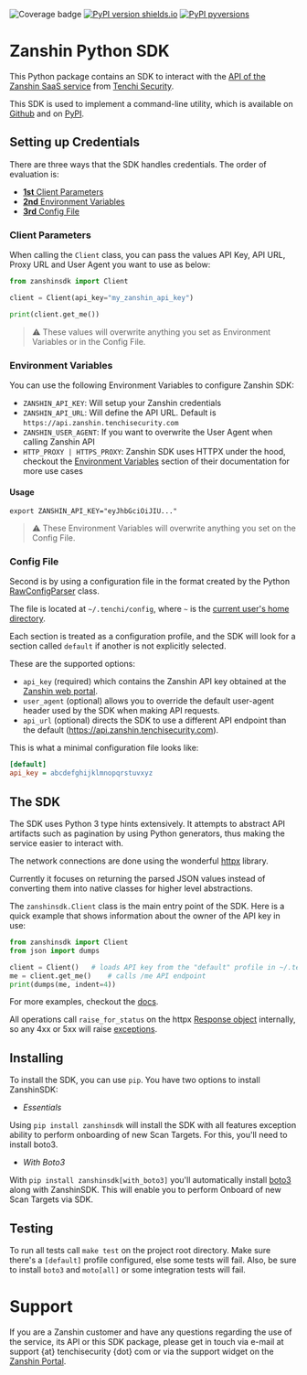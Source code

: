 ![ Coverage badge ](https://img.shields.io/endpoint?url=https://raw.githubusercontent.com/wiki/tenchi-security/zanshin-sdk-python/python-coverage-comment-action-badge.json)
[![PyPI version shields.io](https://img.shields.io/pypi/v/zanshinsdk.svg)](https://pypi.python.org/pypi/zanshinsdk/) [![PyPI pyversions](https://img.shields.io/pypi/pyversions/zanshinsdk.svg)](https://pypi.python.org/pypi/zanshinsdk/)

# Zanshin Python SDK

This Python package contains an SDK to interact with the [API of the Zanshin SaaS service](https://api.zanshin.tenchisecurity.com) from [Tenchi Security](https://www.tenchisecurity.com).

This SDK is used to implement a command-line utility, which is available on [Github](https://github.com/tenchi-security/zanshin-cli) and on [PyPI](https://pypi.python.org/pypi/zanshincli/).

## Setting up Credentials

There are three ways that the SDK handles credentials. The order of evaluation is:
- [**1st** Client Parameters](#client-parameters)
- [**2nd** Environment Variables](#environment-variables)
- [**3rd** Config File](#config-file)

### Client Parameters

When calling the `Client` class, you can pass the values API Key, API URL, Proxy URL and User Agent you want to use as below:

```python
from zanshinsdk import Client

client = Client(api_key="my_zanshin_api_key")

print(client.get_me())
```

> :warning: These values will overwrite anything you set as Environment Variables or in the Config File.

### Environment Variables

You can use the following Environment Variables to configure Zanshin SDK:
- `ZANSHIN_API_KEY`: Will setup your Zanshin credentials
- `ZANSHIN_API_URL`: Will define the API URL. Default is `https://api.zanshin.tenchisecurity.com`
- `ZANSHIN_USER_AGENT`: If you want to overwrite the User Agent when calling Zanshin API
- `HTTP_PROXY | HTTPS_PROXY`: Zanshin SDK uses HTTPX under the hood, checkout the [Environment Variables](https://www.python-httpx.org/environment_variables/#proxies) section of their documentation for more use cases

#### Usage

```shell
export ZANSHIN_API_KEY="eyJhbGciOiJIU..."
```

> :warning: These Environment Variables will overwrite anything you set on the Config File.

### Config File
Second is by using a configuration file in the format created by the Python [RawConfigParser](https://docs.python.org/3/library/configparser.html#configparser.RawConfigParser) class.

The file is located at `~/.tenchi/config`, where `~` is the [current user's home directory](https://docs.python.org/3/library/pathlib.html#pathlib.Path.home).

Each section is treated as a configuration profile, and the SDK will look for a section called `default` if another is not explicitly selected.

These are the supported options:

* `api_key` (required) which contains the Zanshin API key obtained at the [Zanshin web portal](https://zanshin.tenchisecurity.com/my-profile).
* `user_agent` (optional) allows you to override the default user-agent header used by the SDK when making API requests.
* `api_url` (optional) directs the SDK to use a different API endpoint than the default (https://api.zanshin.tenchisecurity.com).

This is what a minimal configuration file looks like:
```ini
[default]
api_key = abcdefghijklmnopqrstuvxyz
```

## The SDK

The SDK uses Python 3 type hints extensively. It attempts to abstract API artifacts such as pagination by using Python generators, thus making the service easier to interact with.

The network connections are done using the wonderful [httpx](https://www.python-httpx.org/) library.

Currently it focuses on returning the parsed JSON values instead of converting them into native classes for higher level abstractions.

The `zanshinsdk.Client` class is the main entry point of the SDK. Here is a quick example that shows information about the owner of the API key in use:

```python
from zanshinsdk import Client
from json import dumps

client = Client()   # loads API key from the "default" profile in ~/.tenchi/config
me = client.get_me()    # calls /me API endpoint
print(dumps(me, indent=4))
```

For more examples, checkout the [docs](zanshinsdk/docs/README.md).

All operations call `raise_for_status` on the httpx [Response object](https://www.python-httpx.org/api/#response) internally, so any 4xx or 5xx will raise [exceptions](https://www.python-httpx.org/exceptions/).

## Installing

To install the SDK, you can use `pip`. You have two options to install ZanshinSDK:
- *Essentials*

Using `pip install zanshinsdk` will install the SDK with all features exception ability to perform onboarding of new Scan Targets. For this, you'll need to install boto3.

- *With Boto3*

With `pip install zanshinsdk[with_boto3]` you'll automatically install [boto3](https://boto3.amazonaws.com/v1/documentation/api/latest/index.html) along with ZanshinSDK. This will enable you to perform Onboard of new Scan Targets via SDK.

## Testing

To run all tests call `make test` on the project root directory. Make sure there's a `[default]` profile configured, else some tests will fail.
Also, be sure to install `boto3` and `moto[all]` or some integration tests will fail.

# Support

If you are a Zanshin customer and have any questions regarding the use of the service, its API or this SDK package, please get in touch via e-mail at support {at} tenchisecurity {dot} com or via the support widget on the [Zanshin Portal](https://zanshin.tenchisecurity.com).
